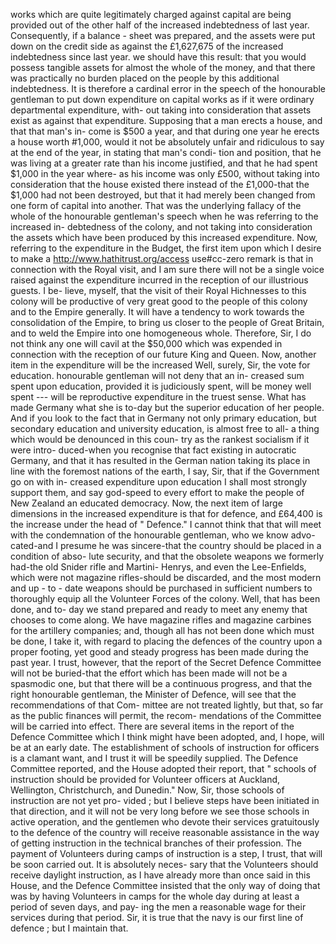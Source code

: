 works which are quite legitimately charged against capital are being provided out of the other half of the increased indebtedness of last year. Consequently, if a balance - sheet was prepared, and the assets were put down on the credit side as against the £1,627,675 of the increased indebtedness since last year. we should have this result: that you would possess tangible assets for almost the whole of the money, and that there was practically no burden placed on the people by this additional indebtedness. It is therefore a cardinal error in the speech of the honourable gentleman to put down expenditure on capital works as if it were ordinary departmental expenditure, with- out taking into consideration that assets exist as against that expenditure. Supposing that a man erects a house, and that that man's in- come is $500 a year, and that during one year he erects a house worth #1,000, would it not be absolutely unfair and ridiculous to say at the end of the year, in stating that man's condi- tion and position, that he was living at a greater rate than his income justified, and that he had spent $1,000 in the year where- as his income was only £500, without taking into consideration that the house existed there instead of the £1,000-that the $1,000 had not been destroyed, but that it had merely been changed from one form of capital into another. That was the underlying fallacy of the whole of the honourable gentleman's speech when he was referring to the increased in- debtedness of the colony, and not taking into consideration the assets which have been produced by this increased expenditure. Now, referring to the expenditure in the Budget, the first item upon which I desire to make a http://www.hathitrust.org/access use#cc-zero remark is that in connection with the Royal visit, and I am sure there will not be a single voice raised against the expenditure incurred in the reception of our illustrious guests. I be- lieve, myself, that the visit of their Royal Hichnesses to this colony will be productive of very great good to the people of this colony and to the Empire generally. It will have a tendency to work towards the consolidation of the Empire, to bring us closer to the people of Great Britain, and to weld the Empire into one homogeneous whole. Therefore, Sir, I do not think any one will cavil at the $50,000 which was expended in connection with the reception of our future King and Queen. Now, another item in the expenditure will be the increased Well, surely, Sir, the vote for education. honourable gentleman will not deny that an in- creased sum spent upon education, provided it is judiciously spent, will be money well spent --- will be reproductive expenditure in the truest sense. What has made Germany what she is to-day but the superior education of her people. And if you look to the fact that in Germany not only primary education, but secondary education and university education, is almost free to all- a thing which would be denounced in this coun- try as the rankest socialism if it were intro- duced-when you recognise that fact existing in autocratic Germany, and that it has resulted in the German nation taking its place in line with the foremost nations of the earth, I say, Sir, that if the Government go on with in- creased expenditure upon education I shall most strongly support them, and say god-speed to every effort to make the people of New Zealand an educated democracy. Now, the next item of large dimensions in the increased expenditure is that for defence, and £64,400 is the increase under the head of " Defence." I cannot think that that will meet with the condemnation of the honourable gentleman, who we know advo- cated-and I presume he was sincere-that the country should be placed in a condition of abso- lute security, and that the obsolete weapons we formerly had-the old Snider rifle and Martini- Henrys, and even the Lee-Enfields, which were not magazine rifles-should be discarded, and the most modern and up - to - date weapons should be purchased in sufficient numbers to thoroughly equip all the Volunteer Forces of the colony. Well, that has been done, and to- day we stand prepared and ready to meet any enemy that chooses to come along. We have magazine rifles and magazine carbines for the artillery companies; and, though all has not been done which must be done, I take it, with regard to placing the defences of the country upon a proper footing, yet good and steady progress has been made during the past year. I trust, however, that the report of the Secret Defence Committee will not be buried-that the effort which has been made will not be a spasmodic one, but that there will be a continuous progress, and that the right honourable gentleman, the Minister of Defence, will see that the recommendations of that Com- mittee are not treated lightly, but that, so far as the public finances will permit, the recom- mendations of the Committee will be carried into effect. There are several items in the report of the Defence Committee which I think might have been adopted, and, I hope, will be at an early date. The establishment of schools of instruction for officers is a clamant want, and I trust it will be speedily supplied. The Defence Committee reported, and the House adopted their report, that " schools of instruction should be provided for Volunteer officers at Auckland, Wellington, Christchurch, and Dunedin." Now, Sir, those schools of instruction are not yet pro- vided ; but I believe steps have been initiated in that direction, and it will not be very long before we see those schools in active operation, and the gentlemen who devote their services gratuitously to the defence of the country will receive reasonable assistance in the way of getting instruction in the technical branches of their profession. The payment of Volunteers during camps of instruction is a step, I trust, that will be soon carried out. It is absolutely neces- sary that the Volunteers should receive daylight instruction, as I have already more than once said in this House, and the Defence Committee insisted that the only way of doing that was by having Volunteers in camps for the whole day during at least a period of seven days, and pay- ing the men a reasonable wage for their services during that period. Sir, it is true that the navy is our first line of defence ; but I maintain that. 